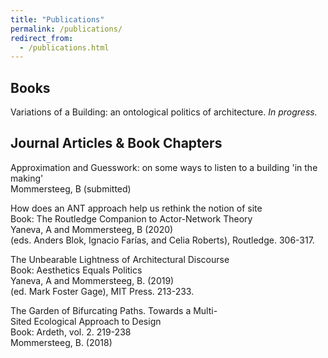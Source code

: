 ```yaml
---
title: "Publications"
permalink: /publications/
redirect_from: 
  - /publications.html
---
```

## Books

Variations of a Building: an ontological politics of architecture. *In progress.*

## Journal Articles & Book Chapters

Approximation and Guesswork: on some ways to listen to a building 'in the making'\
Mommersteeg, B (submitted)


How does an ANT approach help us rethink the notion of site\
Book: The Routledge Companion to Actor-Network Theory\
Yaneva, A and Mommersteeg, B (2020)(eds. Anders Blok, Ignacio Farías, and Celia Roberts), Routledge. 306-317.


The Unbearable Lightness of Architectural Discourse\
Book: Aesthetics Equals Politics\
Yaneva, A and Mommersteeg, B. (2019)\
(ed. Mark Foster Gage), MIT Press. 213-233.  


The Garden of Bifurcating Paths. Towards a Multi-Sited Ecological Approach to Design\
Book: Ardeth, vol. 2. 219-238\
Mommersteeg, B. (2018)
